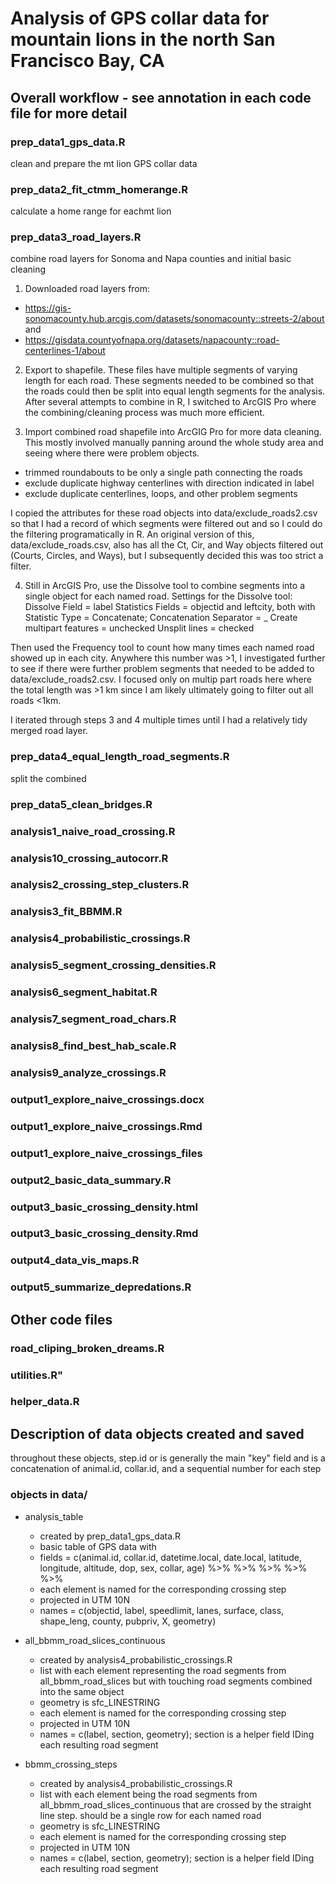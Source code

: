 # Analysis of GPS collar data for mountain lions in the north San Francisco Bay, CA

## Overall workflow - see annotation in each code file for more detail  

### prep_data1_gps_data.R  
clean and prepare the mt lion GPS collar data  

### prep_data2_fit_ctmm_homerange.R  
calculate a home range for eachmt lion

### prep_data3_road_layers.R  
combine road layers for Sonoma and Napa counties and initial basic cleaning  

1. Downloaded road layers from:  
  + https://gis-sonomacounty.hub.arcgis.com/datasets/sonomacounty::streets-2/about  
  and  
  + https://gisdata.countyofnapa.org/datasets/napacounty::road-centerlines-1/about  
  
2. Export to shapefile. These files have multiple segments of varying length for each road. These segments needed to be combined so that the roads could then be split into equal length segments for the analysis. After several attempts to combine in R, I switched to ArcGIS Pro where the combining/cleaning process was much more efficient.   

3. Import combined road shapefile into ArcGIG Pro for more data cleaning. This mostly involved manually panning around the whole study area and seeing where there were problem objects.  
  + trimmed roundabouts to be only a single path connecting the roads  
  + exclude duplicate highway centerlines with direction indicated in label  
  + exclude duplicate centerlines, loops, and other problem segments  
  
I copied the attributes for these road objects into data/exclude_roads2.csv so that I had a record of which segments were filtered out and so I could do the filtering programatically in R. An original version of this, data/exclude_roads.csv, also has all the Ct, Cir, and Way objects filtered out (Courts, Circles, and Ways), but I subsequently decided this was too strict a filter.  

4. Still in ArcGIS Pro, use the Dissolve tool to combine segments into a single object for each named road. 
Settings for the Dissolve tool:
Dissolve Field = label
Statistics Fields = objectid and leftcity, both with Statistic Type = Concatenate; Concatenation Separator = _
Create multipart features = unchecked
Unsplit lines = checked

Then used the Frequency tool to count how many times each named road showed up in each city. Anywhere this number was >1, I investigated further to see if there were further problem segments that needed to be added to data/exclude_roads2.csv. I focused only on multip part roads here where the total length was >1 km since I am likely ultimately going to filter out all roads <1km.  


I iterated through steps 3 and 4 multiple times until I had a relatively tidy merged road layer.
  
    
### prep_data4_equal_length_road_segments.R  
split the combined 

### prep_data5_clean_bridges.R  
  
### analysis1_naive_road_crossing.R
### analysis10_crossing_autocorr.R
### analysis2_crossing_step_clusters.R
### analysis3_fit_BBMM.R
### analysis4_probabilistic_crossings.R
### analysis5_segment_crossing_densities.R
### analysis6_segment_habitat.R
### analysis7_segment_road_chars.R
### analysis8_find_best_hab_scale.R
### analysis9_analyze_crossings.R
### output1_explore_naive_crossings.docx
### output1_explore_naive_crossings.Rmd
### output1_explore_naive_crossings_files
### output2_basic_data_summary.R
### output3_basic_crossing_density.html
### output3_basic_crossing_density.Rmd
### output4_data_vis_maps.R
### output5_summarize_depredations.R


## Other code files  
### road_cliping_broken_dreams.R
### utilities.R"
### helper_data.R
  
  
  
  
  
  
  
  
  
  

## Description of data objects created and saved  

throughout these objects, step.id or  is generally the main "key" field and is a concatenation of animal.id, collar.id, and a sequential number for each step 

### objects in data/
* analysis_table
  + created by prep_data1_gps_data.R
  + basic table of GPS data with 
  + fields = c(animal.id, collar.id, datetime.local, date.local, latitude, longitude, altitude, dop, sex, collar, age)
  %>% %>% %>% %>% %>% 
  + each element is named for the corresponding crossing step  
  + projected in UTM 10N   
  + names = c(objectid, label, speedlimit, lanes, surface, class, shape_leng, county, pubpriv, X, geometry)  

* all_bbmm_road_slices_continuous  
  + created by analysis4_probabilistic_crossings.R  
  + list with each element representing the road segments from all_bbmm_road_slices but with touching road segments combined into the same object  
  + geometry is sfc_LINESTRING  
  + each element is named for the corresponding crossing step  
  + projected in UTM 10N    
  + names = c(label, section, geometry); section is a helper field IDing each resulting road segment    

* bbmm_crossing_steps  
  + created by analysis4_probabilistic_crossings.R  
  + list with each element being the road segments from all_bbmm_road_slices_continuous that are crossed by the straight line step. should be a single row for each named road  
  + geometry is sfc_LINESTRING  
  + each element is named for the corresponding crossing step  
  + projected in UTM 10N  
  + names = c(label, section, geometry); section is a helper field IDing each resulting road segment    
  
  
  
  


